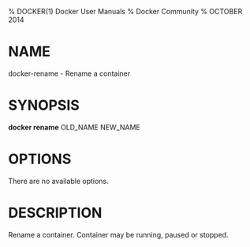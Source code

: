 % DOCKER(1) Docker User Manuals
% Docker Community
% OCTOBER 2014
# NAME
docker-rename - Rename a container

# SYNOPSIS
**docker rename**
OLD_NAME NEW_NAME

# OPTIONS
There are no available options.

# DESCRIPTION
Rename a container.  Container may be running, paused or stopped.
